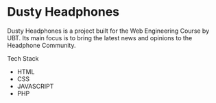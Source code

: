 # Dusty Headphones

Dusty Headphones is a project built for the Web Engineering Course by UBT. Its main focus is to bring the latest news and opinions to the Headphone Community.

Tech Stack
* HTML
* CSS
* JAVASCRIPT
* PHP